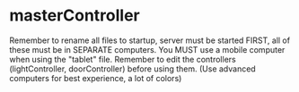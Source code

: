 # masterController
Remember to rename all files to startup, server must be started FIRST, all of these must be in SEPARATE computers. You MUST use a mobile computer when using the "tablet" file. Remember to edit the controllers (lightController, doorController) before using them. (Use advanced computers for best experience, a lot of colors)
